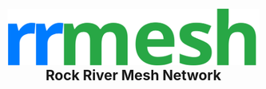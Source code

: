 <p align="center" style="margin-bottom: 0px;">
  <img src="/docs/assets/rrmesh_logo.svg">
</p>
<h1 align="center" style="margin-top: 0px;">Rock River Mesh Network</h1>

